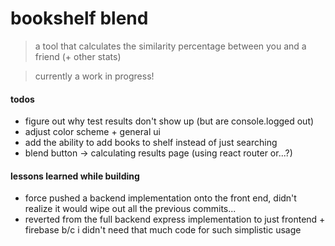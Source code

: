 # bookshelf blend

> a tool that calculates the similarity percentage between you and a friend (+ other stats)

> currently a work in progress!

#### todos

-   figure out why test results don't show up (but are console.logged out)
-   adjust color scheme + general ui
-   add the ability to add books to shelf instead of just searching
-   blend button -> calculating results page (using react router or...?)

#### lessons learned while building

-   force pushed a backend implementation onto the front end, didn't realize it would wipe out all the previous commits...
-   reverted from the full backend express implementation to just frontend + firebase b/c i didn't need that much code for such simplistic usage
